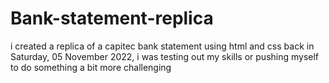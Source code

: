 # Bank-statement-replica
i created a replica of a capitec bank statement using html and css back in ‎Saturday, ‎05 ‎November ‎2022, i was testing out my skills or pushing myself to do something a bit more challenging 
